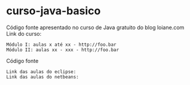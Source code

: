 # curso-java-basico
Código fonte apresentado no curso de Java gratuito do blog loiane.com
Link do curso:

    Módulo I: aulas x até xx - http://foo.bar
    Módulo II: aulas xx - xxx - http://foo.bar

Código fonte

    Link das aulas do eclipse: 
    Link das aulas do netbeans: 
